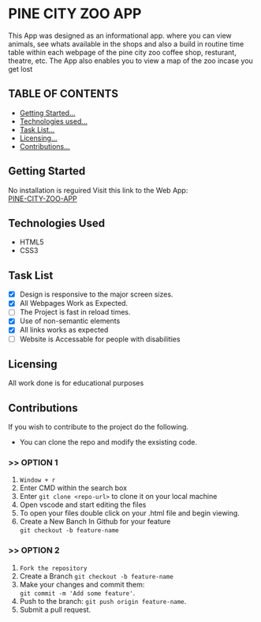#  PINE CITY ZOO APP 

This App was designed as an informational app. where you can view animals, see
whats available in the shops and also a build in routine time table within each webpage
of the pine city zoo coffee shop, resturant, theatre, etc. The App also enables
you to view a map of the zoo incase you get lost

## TABLE OF CONTENTS

- [Getting Started...](#Getting-Started)
- [Technologies used...](#Technologies-used)
- [Task List...](#Tasks-list)
- [Licensing...](#Licensing)
- [Contributions...](#Contributions)

## Getting Started
No installation is reguired Visit this link to the
Web App: <br>
[PINE-CITY-ZOO-APP]("https://nk-dacoder-itvarsity.github.io/Module-2-Assessment-1/index.html")

## Technologies Used
- HTML5
- CSS3

## Task List
- [x] Design is responsive to the major screen sizes.
- [x] All Webpages Work as Expected.
- [ ] The Project is fast in reload times.
- [x] Use of non-semantic elements
- [x] All links works as expected
- [ ] Website is Accessable for people with disabilities

## Licensing
All work done is for educational purposes

## Contributions

If you wish to contribute to the project do the following.

- You can clone the repo and modify the exsisting code.

### >> OPTION 1

1. `Window + r`
2. Enter CMD within the search box
3. Enter ` git clone <repo-url> ` to clone it on your local machine
4. Open vscode and start editing the files
5. To open your files double click on your .html file and begin viewing.
6. Create a New Banch In Github for your feature<br>
`git checkout -b feature-name`


### >> OPTION 2

1. `Fork the repository`
2. Create a Branch `git checkout -b feature-name`
3.  Make your changes and commit them: <br>`git commit -m 'Add some feature'`.
4. Push to the branch: `git push origin feature-name`.
5. Submit a pull request.